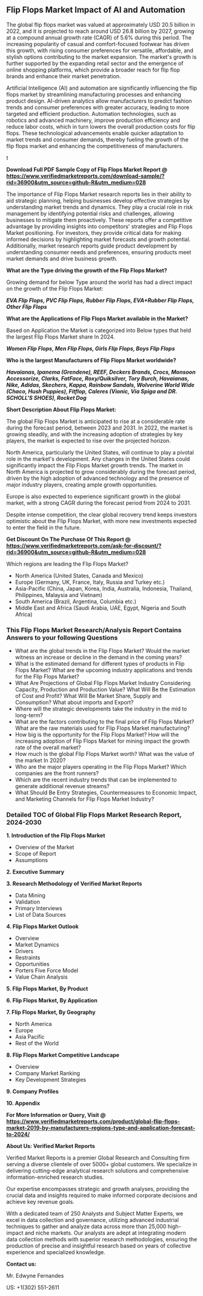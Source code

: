 <h2>Flip Flops Market Impact of AI and Automation</h2><p>The global flip flops market was valued at approximately USD 20.5 billion in 2022, and it is projected to reach around USD 26.8 billion by 2027, growing at a compound annual growth rate (CAGR) of 5.6% during this period. The increasing popularity of casual and comfort-focused footwear has driven this growth, with rising consumer preferences for versatile, affordable, and stylish options contributing to the market expansion. The market's growth is further supported by the expanding retail sector and the emergence of online shopping platforms, which provide a broader reach for flip flop brands and enhance their market penetration.</p><p>Artificial Intelligence (AI) and automation are significantly influencing the flip flops market by streamlining manufacturing processes and enhancing product design. AI-driven analytics allow manufacturers to predict fashion trends and consumer preferences with greater accuracy, leading to more targeted and efficient production. Automation technologies, such as robotics and advanced machinery, improve production efficiency and reduce labor costs, which in turn lowers the overall production costs for flip flops. These technological advancements enable quicker adaptation to market trends and consumer demands, thereby fueling the growth of the flip flops market and enhancing the competitiveness of manufacturers.</p>t</p><p id="" class=""><strong>Download Full PDF Sample Copy of Flip Flops Market Report @ <a href="https://www.verifiedmarketreports.com/download-sample/?rid=36900&utm_source=github-R&utm_medium=028" target="_blank">https://www.verifiedmarketreports.com/download-sample/?rid=36900&utm_source=github-R&utm_medium=028</a></strong></p><p>The importance of&nbsp;Flip Flops Market research reports lies in their ability to aid strategic planning, helping businesses develop effective strategies by understanding market trends and dynamics. They play a crucial role in risk management by identifying potential risks and challenges, allowing businesses to mitigate them proactively. These reports offer a competitive advantage by providing insights into competitors' strategies and Flip Flops Market positioning. For investors, they provide critical data for making informed decisions by highlighting market forecasts and growth potential. Additionally, market research reports guide product development by understanding consumer needs and preferences, ensuring products meet market demands and drive business growth.</p><p><strong>What are the&nbsp;Type driving the growth of the Flip Flops Market?</strong></p><p id="" class="">Growing demand for below Type around the world has had a direct impact on the growth of the Flip Flops Market:</p><em><strong>EVA Flip Flops, PVC Flip Flops, Rubber Flip Flops, EVA+Rubber Flip Flops, Other Flip Flops</strong></em></p><strong>What are the&nbsp;Applications&nbsp;of Flip Flops Market available in the Market?</strong></p><p id="" class="">Based on Application the Market is categorized into Below types that held the largest Flip Flops Market share In 2024.</p><em><strong>Women Flip Flops, Men Flip Flops, Girls Flip Flops, Boys Flip Flops</strong></em></p><strong>Who is the largest Manufacturers of Flip Flops Market worldwide?</strong></p><p><em><strong>Havaianas, Ipanema (Grendene), REEF, Deckers Brands, Crocs, Monsoon Accessorize, Clarks, FatFace, Roxy/Quiksilver, Tory Burch, Havaianas, Nike, Adidas, Skechers, Kappa, Rainbow Sandals, Wolverine World Wide (Chaco, Hush Puppies), Fitflop, Caleres (Vionic, Via Spiga and DR. SCHOLL'S SHOES), Rocket Dog</strong></em></p><p id="" class=""><strong>Short Description About Flip Flops Market:</strong></p><p>The global Flip Flops Market is anticipated to rise at a considerable rate during the forecast period, between 2023 and 2031. In 2022, the market is growing steadily, and with the increasing adoption of strategies by key players, the market is expected to rise over the projected horizon.</p><p>North America, particularly the United States, will continue to play a pivotal role in the market's development. Any changes in the United States could significantly impact the Flip Flops Market growth trends. The market in North America is projected to grow considerably during the forecast period, driven by the high adoption of advanced technology and the presence of major industry players, creating ample growth opportunities.</p><p>Europe is also expected to experience significant growth in the global market, with a strong CAGR during the forecast period from 2024 to 2031.</p><p>Despite intense competition, the clear global recovery trend keeps investors optimistic about the Flip Flops Market, with more new investments expected to enter the field in the future.</p><p id="" class=""><strong>Get Discount On The Purchase Of This Report @ <a href="https://www.verifiedmarketreports.com/ask-for-discount/?rid=36900&utm_source=github-R&utm_medium=028" target="_blank">https://www.verifiedmarketreports.com/ask-for-discount/?rid=36900&utm_source=github-R&utm_medium=028</a></strong></p>Which regions are leading the Flip Flops Market?</p><ul><li>North America (United States, Canada and Mexico)</li><li>Europe (Germany, UK, France, Italy, Russia and Turkey etc.)</li><li>Asia-Pacific (China, Japan, Korea, India, Australia, Indonesia, Thailand, Philippines, Malaysia and Vietnam)</li><li>South America (Brazil, Argentina, Columbia etc.)</li><li>Middle East and Africa (Saudi Arabia, UAE, Egypt, Nigeria and South Africa)</li></ul><h3 id="" class="">This Flip Flops Market Research/Analysis Report Contains Answers to your following Questions</h3><ul><li>What are the global trends in the Flip Flops Market? Would the market witness an increase or decline in the demand in the coming years?</li><li>What is the estimated demand for different types of products in Flip Flops Market? What are the upcoming industry applications and trends for the Flip Flops Market?</li><li>What Are Projections of Global Flip Flops Market Industry Considering Capacity, Production and Production Value? What Will Be the Estimation of Cost and Profit? What Will Be Market Share, Supply and Consumption? What about imports and Export?</li><li>Where will the strategic developments take the industry in the mid to long-term?</li><li>What are the factors contributing to the final price of Flip Flops Market? What are the raw materials used for Flip Flops Market manufacturing?</li><li>How big is the opportunity for the Flip Flops Market? How will the increasing adoption of Flip Flops Market for mining impact the growth rate of the overall market?</li><li>How much is the global Flip Flops Market worth? What was the value of the market In 2020?</li><li>Who are the major players operating in the Flip Flops Market? Which companies are the front runners?</li><li>Which are the recent industry trends that can be implemented to generate additional revenue streams?</li><li>What Should Be Entry Strategies, Countermeasures to Economic Impact, and Marketing Channels for Flip Flops Market Industry?</li></ul><h3 id="" class="">Detailed TOC of Global Flip Flops Market Research Report, 2024-2030</h3><p id="" class=""><strong>1. Introduction of the Flip Flops Market</strong></p><ul><li>Overview of the Market</li><li>Scope of Report</li><li>Assumptions</li></ul><p id="" class=""><strong>2. Executive Summary</strong></p><p id="" class=""><strong>3. Research Methodology of Verified Market Reports</strong></p><ul><li>Data Mining</li><li>Validation</li><li>Primary Interviews</li><li>List of Data Sources</li></ul><p id="" class=""><strong>4. Flip Flops Market Outlook</strong></p><ul><li>Overview</li><li>Market Dynamics</li><li>Drivers</li><li>Restraints</li><li>Opportunities</li><li>Porters Five Force Model</li><li>Value Chain Analysis</li></ul><p id="" class=""><strong>5. Flip Flops Market, By Product</strong></p><p id="" class=""><strong>6. Flip Flops Market, By Application</strong></p><p id="" class=""><strong>7. Flip Flops Market, By Geography</strong></p><ul><li>North America</li><li>Europe</li><li>Asia Pacific</li><li>Rest of the World</li></ul><p id="" class=""><strong>8. Flip Flops Market Competitive Landscape</strong></p><ul><li>Overview</li><li>Company Market Ranking</li><li>Key Development Strategies</li></ul><p id="" class=""><strong>9. Company Profiles</strong></p><p id="" class=""><strong>10. Appendix</strong></p><p id="" class=""><strong>For More Information or Query, Visit @ <a href="https://www.verifiedmarketreports.com/product/global-flip-flops-market-2019-by-manufacturers-regions-type-and-application-forecast-to-2024/" target="_blank">https://www.verifiedmarketreports.com/product/global-flip-flops-market-2019-by-manufacturers-regions-type-and-application-forecast-to-2024/</a></strong></p><p id="" class=""><strong>About Us: Verified Market Reports</strong></p><p id="" class="">Verified Market Reports is a premier Global Research and Consulting firm serving a diverse clientele of over 5000+ global customers. We specialize in delivering cutting-edge analytical research solutions and comprehensive information-enriched research studies.</p><p id="" class="">Our expertise encompasses strategic and growth analyses, providing the crucial data and insights required to make informed corporate decisions and achieve key revenue goals.</p><p id="" class="">With a dedicated team of 250 Analysts and Subject Matter Experts, we excel in data collection and governance, utilizing advanced industrial techniques to gather and analyze data across more than 25,000 high-impact and niche markets. Our analysts are adept at integrating modern data collection methods with superior research methodologies, ensuring the production of precise and insightful research based on years of collective experience and specialized knowledge.</p><p id="" class=""><strong>Contact us:</strong></p><p id="" class="">Mr. Edwyne Fernandes</p><p id="" class="">US: +1(302) 551-2611</p>
